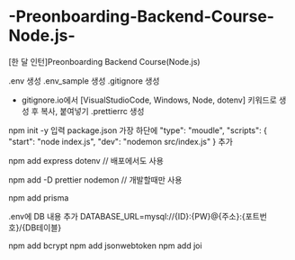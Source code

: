# -Preonboarding-Backend-Course-Node.js-
[한 달 인턴]Preonboarding Backend Course(Node.js)

.env 생성
.env_sample 생성
.gitignore 생성
 - gitignore.io에서 [VisualStudioCode, Windows, Node, dotenv] 키워드로 생성 후 복사, 붙여넣기
 .prettierrc 생성

 npm init -y 입력
 package.json 가장 하단에 
 "type": "moudle",
  "scripts": {
    "start": "node index.js",
    "dev": "nodemon src/index.js"
  }
  추가

  npm add express dotenv // 배포에서도 사용

  npm add -D prettier nodemon // 개발할때만 사용

  npm add prisma

  .env에 DB 내용 추가
  DATABASE_URL=mysql://{ID}:{PW}@{주소}:{포트번호}/{DB테이블}

  npm add bcrypt
  npm add jsonwebtoken
  npm add joi